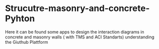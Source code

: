 # Strucutre-masonry-and-concrete-Pyhton
Here it can be found some apps to design the interaction diagrams in concrete and masonry walls ( with TMS and ACI Standarts)
understanding the Giuthub Plattform
